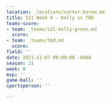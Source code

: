 ```yaml
---
location: _locations/carter-baron.md
title: S21 Week 8 - Kelly vs TBD
teams-score:
- team: _teams/s21-kelly-green.md
  score: 
- team: _teams/tbd.md
  score: 
field: ''
date: 2021-11-07 00:00:00 -0400
season: 21
week: 8
mvp: ''
game-ball: ''
sportsperson: ''

---
```

